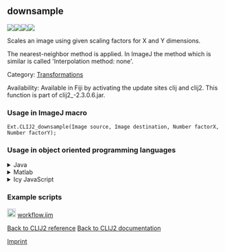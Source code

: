 ## downsample
<img src="images/mini_empty_logo.png"/><img src="images/mini_empty_logo.png"/><img src="images/mini_empty_logo.png"/><img src="images/mini_empty_logo.png"/>

Scales an image using given scaling factors for X and Y dimensions. 

The nearest-neighbor method
is applied. In ImageJ the method which is similar is called 'Interpolation method: none'.

Category: [Transformations](https://clij.github.io/clij2-docs/reference__transform)

Availability: Available in Fiji by activating the update sites clij and clij2.
This function is part of clij2_-2.3.0.6.jar.

### Usage in ImageJ macro
```
Ext.CLIJ2_downsample(Image source, Image destination, Number factorX, Number factorY);
```


### Usage in object oriented programming languages



<details>

<summary>
Java
</summary>
<pre class="highlight">// init CLIJ and GPU
import net.haesleinhuepf.clij2.CLIJ2;
import net.haesleinhuepf.clij.clearcl.ClearCLBuffer;
CLIJ2 clij2 = CLIJ2.getInstance();

// get input parameters
ClearCLBuffer source = clij2.push(sourceImagePlus);
destination = clij2.create(source);
float factorX = 1.0;
float factorY = 2.0;
</pre>

<pre class="highlight">
// Execute operation on GPU
clij2.downsample(source, destination, factorX, factorY);
</pre>

<pre class="highlight">
// show result
destinationImagePlus = clij2.pull(destination);
destinationImagePlus.show();

// cleanup memory on GPU
clij2.release(source);
clij2.release(destination);
</pre>

</details>



<details>

<summary>
Matlab
</summary>
<pre class="highlight">% init CLIJ and GPU
clij2 = init_clatlab();

% get input parameters
source = clij2.pushMat(source_matrix);
destination = clij2.create(source);
factorX = 1.0;
factorY = 2.0;
</pre>

<pre class="highlight">
% Execute operation on GPU
clij2.downsample(source, destination, factorX, factorY);
</pre>

<pre class="highlight">
% show result
destination = clij2.pullMat(destination)

% cleanup memory on GPU
clij2.release(source);
clij2.release(destination);
</pre>

</details>



<details>

<summary>
Icy JavaScript
</summary>
<pre class="highlight">// init CLIJ and GPU
importClass(net.haesleinhuepf.clicy.CLICY);
importClass(Packages.icy.main.Icy);

clij2 = CLICY.getInstance();

// get input parameters
source_sequence = getSequence();
source = clij2.pushSequence(source_sequence);
destination = clij2.create(source);
factorX = 1.0;
factorY = 2.0;
</pre>

<pre class="highlight">
// Execute operation on GPU
clij2.downsample(source, destination, factorX, factorY);
</pre>

<pre class="highlight">
// show result
destination_sequence = clij2.pullSequence(destination)
Icy.addSequence(destination_sequence);
// cleanup memory on GPU
clij2.release(source);
clij2.release(destination);
</pre>

</details>





### Example scripts
<a href="https://github.com/clij/clij2-docs/blob/master/src/main/macro/workflow.ijm"><img src="images/language_macro.png" height="20"/></a> [workflow.ijm](https://github.com/clij/clij2-docs/blob/master/src/main/macro/workflow.ijm)  


[Back to CLIJ2 reference](https://clij.github.io/clij2-docs/reference)
[Back to CLIJ2 documentation](https://clij.github.io/clij2-docs)

[Imprint](https://clij.github.io/imprint)
